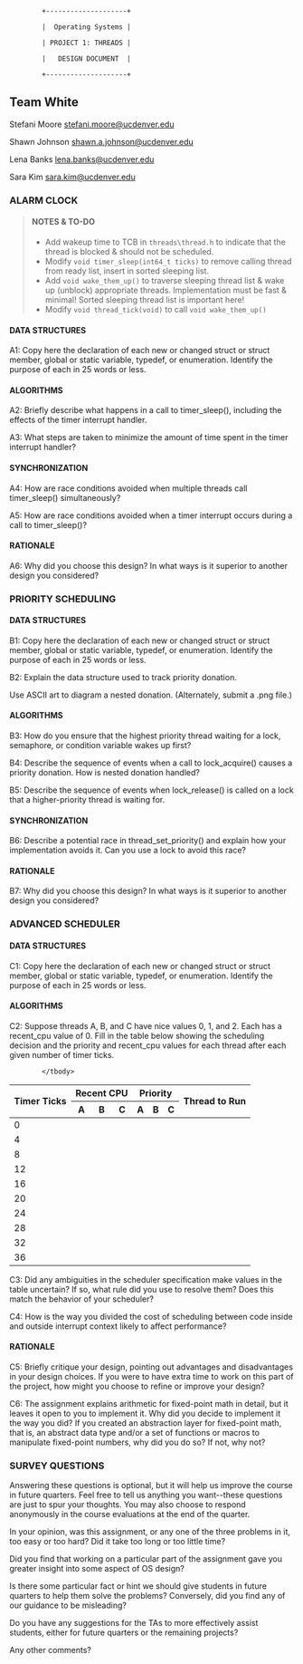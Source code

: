 
            +--------------------+

            |  Operating Systems |

            | PROJECT 1: THREADS |

            |   DESIGN DOCUMENT  |

            +--------------------+

                   

## Team White

Stefani Moore <stefani.moore@ucdenver.edu>

Shawn Johnson <shawn.a.johnson@ucdenver.edu>

Lena Banks <lena.banks@ucdenver.edu>

Sara Kim <sara.kim@ucdenver.edu>



### ALARM CLOCK

> #### NOTES & TO-DO
> * Add wakeup time to TCB in `threads\thread.h` to indicate that the thread is blocked & should not be scheduled.
> * Modify `void timer_sleep(int64_t ticks)` to remove calling thread from ready list, insert in sorted sleeping list. 
> * Add `void wake_them_up()` to traverse sleeping thread list & wake up (unblock) appropriate threads. Implementation must be fast & minimal! Sorted sleeping thread list is important here!
> * Modify `void thread_tick(void)` to call `void wake_them_up()`


#### DATA STRUCTURES


A1: Copy here the declaration of each new or changed struct or struct member, global or static variable, typedef, or enumeration. Identify the purpose of each in 25 words or less.


#### ALGORITHMS


A2: Briefly describe what happens in a call to timer_sleep(), including the effects of the timer interrupt handler.

A3: What steps are taken to minimize the amount of time spent in the timer interrupt handler?


#### SYNCHRONIZATION

A4: How are race conditions avoided when multiple threads call timer_sleep() simultaneously?

A5: How are race conditions avoided when a timer interrupt occurs during a call to timer_sleep()?


#### RATIONALE


A6: Why did you choose this design? In what ways is it superior to another design you considered?


### PRIORITY SCHEDULING


#### DATA STRUCTURES


B1: Copy here the declaration of each new or changed struct or struct member, global or static variable, typedef, or enumeration. Identify the purpose of each in 25 words or less.

B2: Explain the data structure used to track priority donation.

Use ASCII art to diagram a nested donation.  (Alternately, submit a .png file.)


#### ALGORITHMS


B3: How do you ensure that the highest priority thread waiting for a lock, semaphore, or condition variable wakes up first?

B4: Describe the sequence of events when a call to lock_acquire() causes a priority donation.  How is nested donation handled?

B5: Describe the sequence of events when lock_release() is called on a lock that a higher-priority thread is waiting for.


#### SYNCHRONIZATION

B6: Describe a potential race in thread_set_priority() and explain how your implementation avoids it.  Can you use a lock to avoid this race?


#### RATIONALE

B7: Why did you choose this design?  In what ways is it superior to another design you considered?


### ADVANCED SCHEDULER


#### DATA STRUCTURES

C1: Copy here the declaration of each new or changed struct or struct member, global or static variable, typedef, or enumeration. Identify the purpose of each in 25 words or less.


#### ALGORITHMS

C2: Suppose threads A, B, and C have nice values 0, 1, and 2. Each has a recent_cpu value of 0.  Fill in the table below showing the scheduling decision and the priority and recent_cpu values for each thread after each given number of timer ticks.

<table>
            <thead>
                        <tr>
                                    <th rowspan="2">Timer Ticks</th>
                                    <th colspan="3">Recent CPU</th>
                                    <th colspan="3">Priority</th>
                                    <th rowspan="2">Thread to Run</th>
                        </tr>
                        <tr>
                                    <th>A</th>
                                    <th>B</th>
                                    <th>C</th>
                                    <th>A</th>
                                    <th>B</th>
                                    <th>C</th>
                        </tr>
            </thead>
            <tbody>
            <tr><td>0</td></tr>
            <tr><td>4</td></tr>
            <tr><td>8</td></tr>
            <tr><td>12</td></tr>
            <tr><td>16</td></tr>
            <tr><td>20</td></tr>
            <tr><td>24</td></tr>
            <tr><td>28</td></tr>
            <tr><td>32</td></tr>
            <tr><td>36</td></tr>

            </tbody>
</table>

C3: Did any ambiguities in the scheduler specification make values in the table uncertain?  If so, what rule did you use to resolve them? Does this match the behavior of your scheduler?

C4: How is the way you divided the cost of scheduling between code inside and outside interrupt context likely to affect performance?


#### RATIONALE

C5: Briefly critique your design, pointing out advantages and disadvantages in your design choices. If you were to have extra time to work on this part of the project, how might you choose to refine or improve your design?

C6: The assignment explains arithmetic for fixed-point math in detail, but it leaves it open to you to implement it.  Why did you decide to implement it the way you did?  If you created an abstraction layer for fixed-point math, that is, an abstract data type and/or a set of functions or macros to manipulate fixed-point numbers, why did you do so?  If not, why not?


### SURVEY QUESTIONS


Answering these questions is optional, but it will help us improve the course in future quarters. Feel free to tell us anything you want--these questions are just to spur your thoughts. You may also choose to respond anonymously in the course evaluations at the end of the quarter.

In your opinion, was this assignment, or any one of the three problems in it, too easy or too hard?  Did it take too long or too little time? 

Did you find that working on a particular part of the assignment gave you greater insight into some aspect of OS design? 

Is there some particular fact or hint we should give students in future quarters to help them solve the problems? Conversely, did you find any of our guidance to be misleading?

Do you have any suggestions for the TAs to more effectively assist students, either for future quarters or the remaining projects?

Any other comments?



